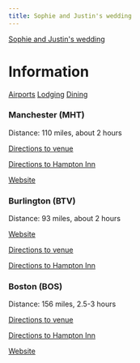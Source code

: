 ```yaml
---
title: Sophie and Justin's wedding
---
```


[Sophie and Justin's wedding](/index.html)

# Information

<div class="tabs">
  <nav>
    <a href="?tab=airports" class="">Airports</a>
    <a href="?tab=lodging" class="">Lodging</a>
    <a href="?tab=dining" class="">Dining</a>
  </nav>

  <div id="airports" style="display: inherit;">

### Manchester (MHT)

Distance: 110 miles, about 2 hours

[Directions to venue](https://goo.gl/maps/F2vCPuTZGTv3dWDt5)

[Directions to Hampton Inn](https://goo.gl/maps/Nqh89XyJ7HCZnXHd9)

[Website](https://www.flymanchester.com/)

### Burlington (BTV)

Distance: 93 miles, about 2 hours

[Website](http://www.btv.aero/)

[Directions to venue](https://goo.gl/maps/3Fi4Y1Vzi98MUiW2A)

[Directions to Hampton Inn](https://goo.gl/maps/i2SL4g8UKngMtwDTA)

### Boston (BOS)

Distance: 156 miles, 2.5-3 hours

[Directions to venue](https://goo.gl/maps/aCSpajfUgmafKoT89)

[Directions to Hampton Inn](https://goo.gl/maps/nZByKLGwckRDQMt86)

[Website](https://www.massport.com/logan-airport)

  </div>
  <div id="lodging" style="display: none;">

<!-- ### Bishop Farm -->

<!-- <p><a href="tel:+1 603-838-2474">603-838-2474</a></p> -->

<!-- [33 Bishop Cutoff, Lisbon, NH 03585](https://goo.gl/maps/kujRwqkbwYT615fv9) -->

<!-- [Website](https://www.bishopfarm.com/) -->

### Hampton Inn Littleton

The Hampton Inn in Littleton, NH is a 10-minute drive from our wedding
venue.  You will receive 10% off standard rooms (1 king bed or 2 queen
beds).

If booking online, use discount code 0560061264 (click special rates
and enter under corporate accounts).

If booking by phone, mention the Desbiens/Ross Wedding.

<p><a href="tel:+1 603-444-0025">603-444-0025</a></p>

[580 Meadow St, Littleton, NH 03561](https://goo.gl/maps/CgWXhYPPpE5t2T6eA)

[Website](https://www.hilton.com/en/hotels/ltnnhhx-hampton-littleton/)

### Other options

There are also several AirBnB and VRBO properties in the area.

  </div>
  <div id="dining" style="display: none;">

### Littleton Freehouse

[28 Cottage St, Littleton, NH 03561](https://goo.gl/maps/ivpUsNJTg3AGfVc66)

[Website](http://www.littletonfreehouse.com/)

### Little Grille

[62 Cottage St, Littleton, NH 03561](https://goo.gl/maps/1HXH7wfUpeA8752u6)

[Website](http://thelittlegrille.com/)

### Schilling Beer Co.

[18 Mill St, Littleton, NH 03561](https://goo.gl/maps/JpC8QFYBJqpCb6kdA)

[Website](http://www.schillingbeer.com/)

  </div>
</div>
